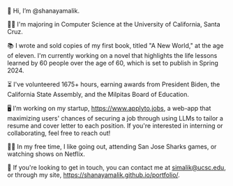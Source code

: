 👋 Hi, I’m @shanayamalik.

👩‍🎓 I'm majoring in Computer Science at the University of California, Santa Cruz. 

📚 I wrote and sold copies of my first book, titled "A New World," at the age of eleven. I'm currently working on a novel that highlights the life lessons learned by 60 people over the age of 60, which is set to publish in Spring 2024. 

⏳ I've volunteered 1675+ hours, earning awards from President Biden, the California State Assembly, and the Milpitas Board of Education.

🖥️ I’m working on my startup, https://www.applyto.jobs, a web-app that maximizing users' chances of securing a job through using LLMs to tailor a resume and cover letter to each position. If you're interested in interning or collaborating, feel free to reach out!

🧘‍♀️ In my free time, I like going out, attending San Jose Sharks games, or watching shows on Netflix. 

📧 If you're looking to get in touch, you can contact me at simalik@ucsc.edu, or through my site, https://shanayamalik.github.io/portfolio/.

<!---
shanayamalik/shanayamalik is a ✨ special ✨ repository because its `README.md` (this file) appears on your GitHub profile.
You can click the Preview link to take a look at your changes.
--->
